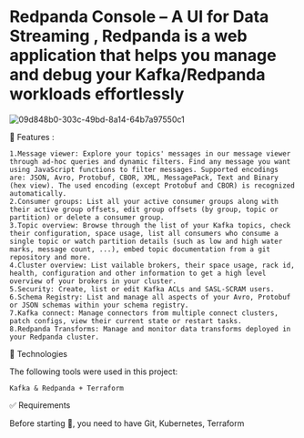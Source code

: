 # Redpanda Console – A UI for Data Streaming , Redpanda is a web application that helps you manage and debug your Kafka/Redpanda workloads effortlessly


![09d848b0-303c-49bd-8a14-64b7a97550c1](https://github.com/user-attachments/assets/e83a0a47-5870-4966-8fb7-8c5162b5ea95)



 
🎯 Features :

```
1.Message viewer: Explore your topics' messages in our message viewer through ad-hoc queries and dynamic filters. Find any message you want using JavaScript functions to filter messages. Supported encodings are: JSON, Avro, Protobuf, CBOR, XML, MessagePack, Text and Binary (hex view). The used encoding (except Protobuf and CBOR) is recognized automatically.
2.Consumer groups: List all your active consumer groups along with their active group offsets, edit group offsets (by group, topic or partition) or delete a consumer group.
3.Topic overview: Browse through the list of your Kafka topics, check their configuration, space usage, list all consumers who consume a single topic or watch partition details (such as low and high water marks, message count, ...), embed topic documentation from a git repository and more.
4.Cluster overview: List vailable brokers, their space usage, rack id, health, configuration and other information to get a high level overview of your brokers in your cluster.
5.Security: Create, list or edit Kafka ACLs and SASL-SCRAM users.
6.Schema Registry: List and manage all aspects of your Avro, Protobuf or JSON schemas within your schema registry.
7.Kafka connect: Manage connectors from multiple connect clusters, patch configs, view their current state or restart tasks.
8.Redpanda Transforms: Manage and monitor data transforms deployed in your Redpanda cluster.
```


🚀 Technologies

The following tools were used in this project:

    Kafka & Redpanda + Terraform



✅ Requirements

Before starting 🏁, you need to have Git, Kubernetes, Terraform

